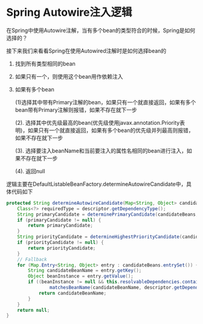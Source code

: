 # Spring Autowire注入逻辑

在Spring中使用Autowire注解，当有多个bean的类型符合的时候，Spring是如何选择的？

接下来我们来看看Spring在使用Autowired注解时是如何选择bean的

1. 找到所有类型相同的bean
2. 如果只有一个，则使用这个bean用作依赖注入
3. 如果有多个bean
	
	(1)选择其中带有Primary注解的bean，如果只有一个就直接返回，如果有多个bean带有Primary注解则报错，如果不存在就下一步

	(2). 选择其中优先级最高的bean(优先级使用javax.annotation.Priority表明)，如果只有一个就直接返回，如果有多个bean的优先级并列最高则报错，如果不存在就下一步

	(3). 选择要注入beanName和当前要注入的属性名相同的bean进行注入，如果不存在就下一步
	
	(4). 返回null

逻辑主要在DefaultListableBeanFactory.determineAutowireCandidate中，具体代码如下
```java
protected String determineAutowireCandidate(Map<String, Object> candidateBeans,DependencyDescriptordescriptor) {
	Class<?> requiredType = descriptor.getDependencyType();
	String primaryCandidate = determinePrimaryCandidate(candidateBeans, requiredType);
	if (primaryCandidate != null) {
		return primaryCandidate;
	}
	String priorityCandidate = determineHighestPriorityCandidate(candidateBeans, requiredType);
	if (priorityCandidate != null) {
		return priorityCandidate;
	}
	// Fallback
	for (Map.Entry<String, Object> entry : candidateBeans.entrySet()) {
		String candidateBeanName = entry.getKey();
		Object beanInstance = entry.getValue();
		if ((beanInstance != null && this.resolvableDependencies.containsValue(beanInstance)) ||
				matchesBeanName(candidateBeanName, descriptor.getDependencyName())) {
			return candidateBeanName;
		}
	}
	return null;
}
```